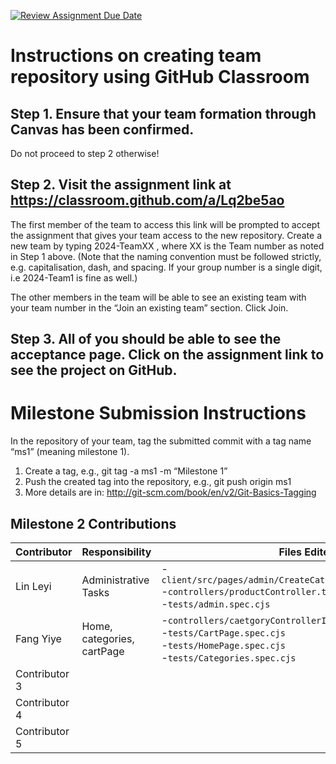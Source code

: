 [![Review Assignment Due Date](https://classroom.github.com/assets/deadline-readme-button-22041afd0340ce965d47ae6ef1cefeee28c7c493a6346c4f15d667ab976d596c.svg)](https://classroom.github.com/a/Lq2be5ao)
# Instructions on creating team repository using GitHub Classroom
## Step 1. Ensure that your team formation through Canvas has been confirmed.
Do not proceed to step 2 otherwise!

## Step 2. Visit the assignment link at https://classroom.github.com/a/Lq2be5ao
The first member of the team to access this link will be prompted to accept the assignment that gives your team access to the new repository.
Create a new team by typing 2024-TeamXX , where XX is the Team number as noted in Step 1 above. 
(Note that the naming convention must be followed strictly, e.g. capitalisation, dash, and spacing. 
If your group number is a single digit, i.e 2024-Team1 is fine as well.)

The other members in the team will be able to see an existing team with your team number in the “Join an existing team” section. Click Join.

## Step 3. All of you should be able to see the acceptance page. Click on the assignment link to see the project on GitHub.

# Milestone Submission Instructions
In the repository of your team, tag the submitted commit with a tag name “ms1” (meaning milestone 1). 
1. Create a tag, e.g., git tag -a ms1 -m “Milestone 1”
2. Push the created tag into the repository, e.g., git push origin ms1
3. More details are in: http://git-scm.com/book/en/v2/Git-Basics-Tagging

## Milestone 2 Contributions 
| Contributor   | Responsibility             | Files Edited               |
|---------------|----------------------------|-----------------------------|
| Lin Leyi      | Administrative Tasks       | -`client/src/pages/admin/CreateCategory.integration.test.js`<br>-`controllers/productController.test.js`<br>-`tests/admin.spec.cjs`                            |
| Fang Yiye     | Home, categories, cartPage | -`controllers/caetgoryControllerIntegration.test.js`<br>-`tests/CartPage.spec.cjs`<br>-`tests/HomePage.spec.cjs`<br>-`tests/Categories.spec.cjs`                            |
| Contributor 3 |                            |                             |
| Contributor 4 |                            |                             |
| Contributor 5 |                            |                             |
